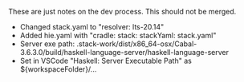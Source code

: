 These are just notes on the dev process. This should not be merged.

* Changed stack.yaml to "resolver: lts-20.14"
* Added hie.yaml with "cradle: stack: stackYaml: stack.yaml"
* Server exe path: .stack-work/dist/x86_64-osx/Cabal-3.6.3.0/build/haskell-language-server/haskell-language-server
* Set in VSCode "Haskell: Server Executable Path" as ${workspaceFolder}/...
